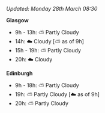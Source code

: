 *Updated: Monday 28th March 08:30*

**Glasgow**

* 9h - 13h: :partly_sunny: Partly Cloudy
* 14h: :cloud: Cloudy [:partly_sunny: as of 9h]
* 15h - 19h: :partly_sunny: Partly Cloudy
* 20h: :cloud: Cloudy

**Edinburgh**

* 9h - 18h: :partly_sunny: Partly Cloudy
* 19h: :partly_sunny: Partly Cloudy [:cloud: as of 9h]
* 20h: :partly_sunny: Partly Cloudy

